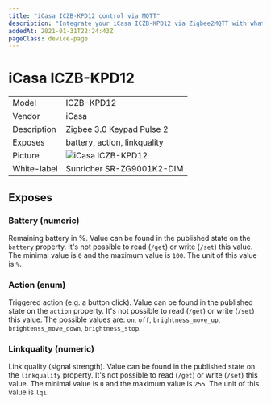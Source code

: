 ```yaml
---
title: "iCasa ICZB-KPD12 control via MQTT"
description: "Integrate your iCasa ICZB-KPD12 via Zigbee2MQTT with whatever smart home infrastructure you are using without the vendors bridge or gateway."
addedAt: 2021-01-31T22:24:43Z
pageClass: device-page
---
```


<!-- !!!! -->
<!-- ATTENTION: This file is auto-generated through docgen! -->
<!-- You can only edit the "Notes"-Section between the two comment lines "Notes BEGIN" and "Notes END". -->
<!-- Do not use h1 or h2 heading within "## Notes"-Section. -->
<!-- !!!! -->

# iCasa ICZB-KPD12

|     |     |
|-----|-----|
| Model | ICZB-KPD12  |
| Vendor  | iCasa  |
| Description | Zigbee 3.0 Keypad Pulse 2 |
| Exposes | battery, action, linkquality |
| Picture | ![iCasa ICZB-KPD12](https://www.zigbee2mqtt.io/images/devices/ICZB-KPD12.jpg) |
| White-label | Sunricher SR-ZG9001K2-DIM |


<!-- Notes BEGIN: You can edit here. Add "## Notes" headline if not already present. -->


<!-- Notes END: Do not edit below this line -->


## Exposes

### Battery (numeric)
Remaining battery in %.
Value can be found in the published state on the `battery` property.
It's not possible to read (`/get`) or write (`/set`) this value.
The minimal value is `0` and the maximum value is `100`.
The unit of this value is `%`.

### Action (enum)
Triggered action (e.g. a button click).
Value can be found in the published state on the `action` property.
It's not possible to read (`/get`) or write (`/set`) this value.
The possible values are: `on`, `off`, `brightness_move_up`, `brightenss_move_down`, `brightness_stop`.

### Linkquality (numeric)
Link quality (signal strength).
Value can be found in the published state on the `linkquality` property.
It's not possible to read (`/get`) or write (`/set`) this value.
The minimal value is `0` and the maximum value is `255`.
The unit of this value is `lqi`.

